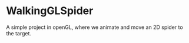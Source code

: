 # WalkingGLSpider
A simple project in openGL, where we animate and move an 2D spider to the target.
